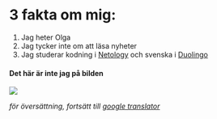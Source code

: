# **3 fakta om mig:**
1. Jag heter Olga
2. Jag tycker inte om att läsa nyheter
3. Jag studerar kodning i [Netology](https://netology.ru) och svenska i [Duolingo](https://www.duolingo.com) 

#### Det här är inte jag på bilden
   
![](https://encrypted-tbn1.gstatic.com/images?q=tbn:ANd9GcTCaFQddfIbSikSS84Z4kT--uaWdtw24kxrtb6NP7SWKS__CU3p)

*för översättning, fortsätt till [google translator](https://translate.google.com/?hl=ru)*